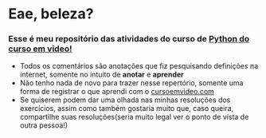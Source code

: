 # Eae, beleza?
### Esse é meu repositório das atividades do curso de [Python do curso em video!](https://www.cursoemvideo.com/sobre/)

* Todos os comentários são anotações que fiz pesquisando definições na internet, somente no intuito de **anotar** e **aprender**
* Não tenho nada de novo para trazer nesse repertório, somente uma forma de registrar o que aprendi com o [cursoemvideo.com](https://www.cursoemvideo.com/sobre/)
* Se quiserem podem dar uma olhada nas minhas resoluções dos exercícios, assim como também gostaria muito que, caso queira, compartilhe suas resoluções(seria muito legal ver o ponto de vista de outra pessoa!)